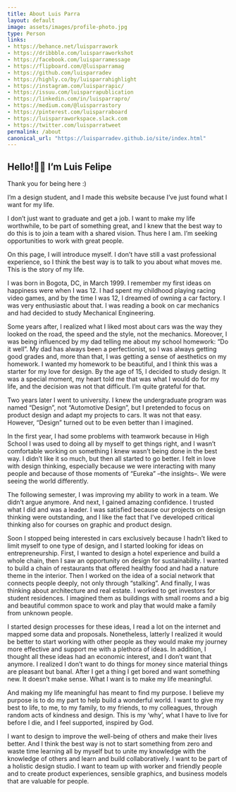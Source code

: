 ```yaml
---
title: About Luis Parra
layout: default
image: assets/images/profile-photo.jpg
type: Person
links:
- https://behance.net/luisparrawork
- https://dribbble.com/luisparraworkshot
- https://facebook.com/luisparramessage
- https://flipboard.com/@luisparramag
- https://github.com/luisparradev
- https://highly.co/by/luisparrahighlight
- https://instagram.com/luisparrapic/
- https://issuu.com/luisparrapublication
- https://linkedin.com/in/luisparrapro/
- https://medium.com/@luisparrastory
- https://pinterest.com/luisparraboard
- https://luisparraworkspace.slack.com
- https://twitter.com/luisparratweet
permalink: /about
canonical_url: "https://luisparradev.github.io/site/index.html"
---
```


<h2>Hello!👋😀 I’m Luis Felipe</h2>

<p>Thank you for being here :)</p>

<p>I’m a design student, and I made this website because I’ve just found what I want for my
life.</p>

<p>I don’t just want to graduate and get a job. I want to make my life worthwhile, to be part of something great, and I knew that the best way to do this is to join a team with a shared vision. Thus here I am. I’m seeking opportunities to work with great people.
</p>

<p>On this page, I will introduce myself. I don’t have still a vast professional experience, so I think the best way is to talk to you about what moves me. This is the story of my life.
</p>

<p>I was born in Bogota, DC, in March 1999. I remember my first ideas on happiness were when I was 12. I had spent my childhood playing racing video games, and by the time I was 12, I dreamed of owning a car factory. I was very enthusiastic about that. I was reading a book on car mechanics and had decided to study Mechanical Engineering.
</p>

<p>Some years after, I realized what I liked most about cars was the way they looked on the road, the speed and the style, not the mechanics. Moreover, I was being influenced by my dad telling me about my school homework: “Do it well”. My dad has always been a perfectionist, so I was always getting good grades and, more than that, I was getting a sense of aesthetics on my homework. I wanted my homework to be beautiful, and I think this was a starter for my love for design. By the age of 15, I decided to study design. It was a special moment, my heart told me that was what I would do for my life, and the decision was not that difficult. I’m quite grateful for that.
</p>

<p>Two years later I went to university.  I knew the undergraduate program was named “Design”, not “Automotive Design”, but I pretended to focus on product design and adapt my projects to cars. It was not that easy. However, “Design” turned out to be even better than I imagined.
</p>

<p>In the first year, I had some problems with teamwork because in High School I was used to doing all by myself to get things right, and I wasn’t comfortable working on something I knew wasn’t being done in the best way. I didn’t like it so much, but then all started to go better. I felt in love with design thinking, especially because we were interacting with many people and because of those moments of “Eureka” –the insights–. We were seeing the world differently.
</p>

<p>The following semester, I was improving my ability to work in a team. We didn’t argue anymore. And next, I gained amazing confidence. I trusted what I did and was a leader. I was satisfied because our projects on design thinking were outstanding, and I like the fact that I’ve developed critical thinking also for courses on graphic and product design.
</p>

<p>Soon I stopped being interested in cars exclusively because I hadn’t liked to limit myself to one type of design, and I started looking for ideas on entrepreneurship. First, I wanted to design a hotel experience and build a whole chain, then I saw an opportunity on design for sustainability. I wanted to build a chain of restaurants that offered healthy food and had a nature theme in the interior. Then I worked on the idea of a social network that connects people deeply, not only through “stalking”. And finally, I was thinking about architecture and real estate. I worked to get investors for student residences. I imagined them as buildings with small rooms and a big and beautiful common space to work and play that would make a family from unknown people.
</p>

<p>I started design processes for these ideas, I read a lot on the internet and mapped some data and proposals. Nonetheless, latterly I realized it would be better to start working with other people as they would make my journey more effective and support me with a plethora of ideas. In addition, I thought all these ideas had an economic interest, and I don’t want that anymore. I realized I don’t want to do things for money since material things are pleasant but banal. After I get a thing I get bored and want something new. It doesn’t make sense. What I want is to make my life meaningful.
</p>

<p>And making my life meaningful has meant to find my purpose. I believe my purpose is to do my part to help build a wonderful world. I want to give my best to life, to me, to my family, to my friends, to my colleagues, through random acts of kindness and design. This is my ‘why’, what I have to live for before I die, and I feel supported, inspired by God.
</p>

<p>I want to design to improve the well-being of others and make their lives better. And I think the best way is not to start something from zero and waste time learning all by myself but to unite my knowledge with the knowledge of others and learn and build collaboratively. I want to be part of a holistic design studio. I want to team up with worker and friendly people and to create product experiences, sensible graphics, and business models that are valuable for people.
</p>
